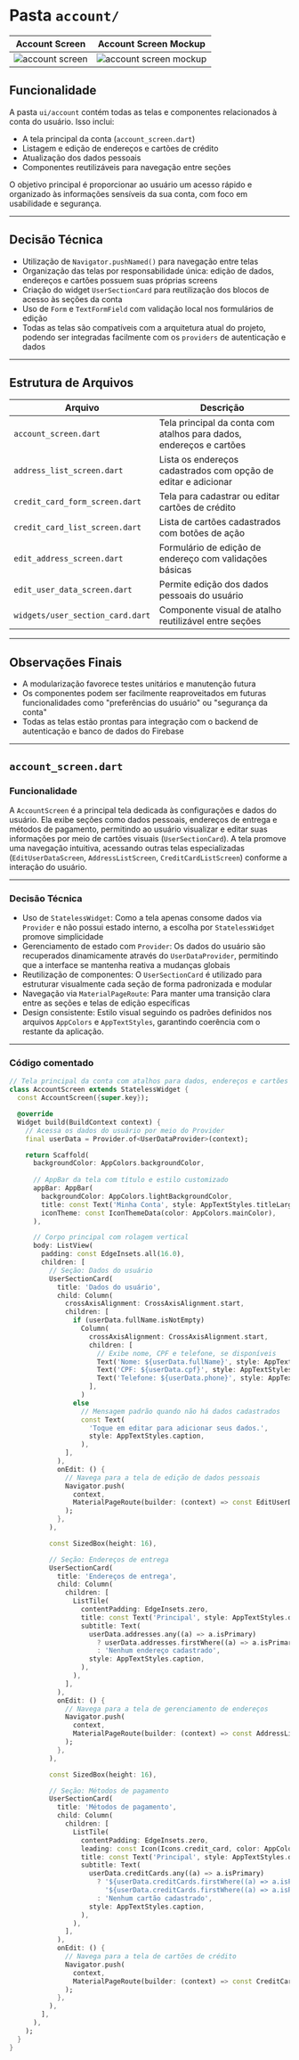 # Pasta `account/`

| Account Screen | Account Screen Mockup | 
|-------------|------------------------|
| ![account screen](../assets/screenshots/account_screen.png) | ![account screen mockup](../assets/screenshots/account_screen_mock.png) |

## Funcionalidade

A pasta `ui/account` contém todas as telas e componentes relacionados à conta do usuário. Isso inclui:

- A tela principal da conta (`account_screen.dart`)
- Listagem e edição de endereços e cartões de crédito
- Atualização dos dados pessoais
- Componentes reutilizáveis para navegação entre seções

O objetivo principal é proporcionar ao usuário um acesso rápido e organizado às informações sensíveis da sua conta, com foco em usabilidade e segurança.

---

## Decisão Técnica

- Utilização de `Navigator.pushNamed()` para navegação entre telas
- Organização das telas por responsabilidade única: edição de dados, endereços e cartões possuem suas próprias screens
- Criação do widget `UserSectionCard` para reutilização dos blocos de acesso às seções da conta
- Uso de `Form` e `TextFormField` com validação local nos formulários de edição
- Todas as telas são compatíveis com a arquitetura atual do projeto, podendo ser integradas facilmente com os `providers` de autenticação e dados

---

## Estrutura de Arquivos

| Arquivo                          | Descrição                                                                 |
|----------------------------------|---------------------------------------------------------------------------|
| `account_screen.dart`            | Tela principal da conta com atalhos para dados, endereços e cartões       |
| `address_list_screen.dart`       | Lista os endereços cadastrados com opção de editar e adicionar            |
| `credit_card_form_screen.dart`   | Tela para cadastrar ou editar cartões de crédito                          |
| `credit_card_list_screen.dart`   | Lista de cartões cadastrados com botões de ação                           |
| `edit_address_screen.dart`       | Formulário de edição de endereço com validações básicas                   |
| `edit_user_data_screen.dart`     | Permite edição dos dados pessoais do usuário                              |
| `widgets/user_section_card.dart` | Componente visual de atalho reutilizável entre seções                     |

---
## Observações Finais
- A modularização favorece testes unitários e manutenção futura
- Os componentes podem ser facilmente reaproveitados em futuras funcionalidades como "preferências do usuário" ou "segurança da conta"
- Todas as telas estão prontas para integração com o backend de autenticação e banco de dados do Firebase

---

## `account_screen.dart`

### Funcionalidade
A `AccountScreen` é a principal tela dedicada às configurações e dados do usuário. Ela exibe seções como dados pessoais, endereços de entrega e métodos de pagamento, permitindo ao usuário visualizar e editar suas informações por meio de cartões visuais (`UserSectionCard`).
A tela promove uma navegação intuitiva, acessando outras telas especializadas (`EditUserDataScreen`, `AddressListScreen`, `CreditCardListScreen`) conforme a interação do usuário.

---
### Decisão Técnica
- Uso de `StatelessWidget`: Como a tela apenas consome dados via `Provider` e não possui estado interno, a escolha por `StatelessWidget` promove simplicidade
- Gerenciamento de estado com `Provider`: Os dados do usuário são recuperados dinamicamente através do `UserDataProvider`, permitindo que a interface se mantenha reativa a mudanças globais
- Reutilização de componentes: O `UserSectionCard` é utilizado para estruturar visualmente cada seção de forma padronizada e modular
- Navegação via `MaterialPageRoute`: Para manter uma transição clara entre as seções e telas de edição específicas
- Design consistente: Estilo visual seguindo os padrões definidos nos arquivos `AppColors` e `AppTextStyles`, garantindo coerência com o restante da aplicação.
  
---
### Código comentado
```dart
// Tela principal da conta com atalhos para dados, endereços e cartões
class AccountScreen extends StatelessWidget {
  const AccountScreen({super.key});

  @override
  Widget build(BuildContext context) {
    // Acessa os dados do usuário por meio do Provider
    final userData = Provider.of<UserDataProvider>(context);

    return Scaffold(
      backgroundColor: AppColors.backgroundColor,
      
      // AppBar da tela com título e estilo customizado
      appBar: AppBar(
        backgroundColor: AppColors.lightBackgroundColor,
        title: const Text('Minha Conta', style: AppTextStyles.titleLargeWhite),
        iconTheme: const IconThemeData(color: AppColors.mainColor),
      ),

      // Corpo principal com rolagem vertical
      body: ListView(
        padding: const EdgeInsets.all(16.0),
        children: [
          // Seção: Dados do usuário
          UserSectionCard(
            title: 'Dados do usuário',
            child: Column(
              crossAxisAlignment: CrossAxisAlignment.start,
              children: [
                if (userData.fullName.isNotEmpty)
                  Column(
                    crossAxisAlignment: CrossAxisAlignment.start,
                    children: [
                      // Exibe nome, CPF e telefone, se disponíveis
                      Text('Nome: ${userData.fullName}', style: AppTextStyles.body),
                      Text('CPF: ${userData.cpf}', style: AppTextStyles.body),
                      Text('Telefone: ${userData.phone}', style: AppTextStyles.body),
                    ],
                  )
                else
                  // Mensagem padrão quando não há dados cadastrados
                  const Text(
                    'Toque em editar para adicionar seus dados.',
                    style: AppTextStyles.caption,
                  ),
              ],
            ),
            onEdit: () {
              // Navega para a tela de edição de dados pessoais
              Navigator.push(
                context,
                MaterialPageRoute(builder: (context) => const EditUserDataScreen()),
              );
            },
          ),

          const SizedBox(height: 16),

          // Seção: Endereços de entrega
          UserSectionCard(
            title: 'Endereços de entrega',
            child: Column(
              children: [
                ListTile(
                  contentPadding: EdgeInsets.zero,
                  title: const Text('Principal', style: AppTextStyles.dishTitle),
                  subtitle: Text(
                    userData.addresses.any((a) => a.isPrimary)
                      ? userData.addresses.firstWhere((a) => a.isPrimary).fullAddress
                      : 'Nenhum endereço cadastrado',
                    style: AppTextStyles.caption,
                  ),
                ),
              ],
            ),
            onEdit: () {
              // Navega para a tela de gerenciamento de endereços
              Navigator.push(
                context,
                MaterialPageRoute(builder: (context) => const AddressListScreen()),
              );
            },
          ),

          const SizedBox(height: 16),

          // Seção: Métodos de pagamento
          UserSectionCard(
            title: 'Métodos de pagamento',
            child: Column(
              children: [
                ListTile(
                  contentPadding: EdgeInsets.zero,
                  leading: const Icon(Icons.credit_card, color: AppColors.mainColor),
                  title: const Text('Principal', style: AppTextStyles.dishTitle),
                  subtitle: Text(
                    userData.creditCards.any((a) => a.isPrimary)
                      ? '${userData.creditCards.firstWhere((a) => a.isPrimary).brand} - '
                        '${userData.creditCards.firstWhere((a) => a.isPrimary).maskedNumber}'
                      : 'Nenhum cartão cadastrado',
                    style: AppTextStyles.caption,
                  ),
                ),
              ],
            ),
            onEdit: () {
              // Navega para a tela de cartões de crédito
              Navigator.push(
                context,
                MaterialPageRoute(builder: (context) => const CreditCardListScreen()),
              );
            },
          ),
        ],
      ),
    );
  }
}
